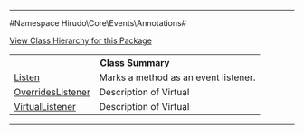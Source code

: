 

- - -

#Namespace Hirudo\Core\Events\Annotations#

<div><a href='https://github.com/JeyDotC/Hirudo-docs/blob/master/Hirudo/Core/Events/Annotations//package-tree.md'>View Class Hierarchy for this Package</a></div>

<table class="title">
<tr><th colspan="2" class="title">Class Summary</th></tr>
<tr><td class="name"><a href="https://github.com/JeyDotC/Hirudo-docs/blob/master/Hirudo/Core/Events/Annotations/Listen.md">Listen</a></td><td class="description">Marks a method as an event listener.
</td></tr>
<tr><td class="name"><a href="https://github.com/JeyDotC/Hirudo-docs/blob/master/Hirudo/Core/Events/Annotations/OverridesListener.md">OverridesListener</a></td><td class="description">Description of Virtual</td></tr>
<tr><td class="name"><a href="https://github.com/JeyDotC/Hirudo-docs/blob/master/Hirudo/Core/Events/Annotations/VirtualListener.md">VirtualListener</a></td><td class="description">Description of Virtual</td></tr>
</table>

- - -

